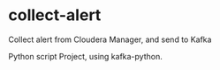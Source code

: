 # collect-alert
Collect alert from Cloudera Manager, and send to Kafka

Python script Project, using kafka-python.
